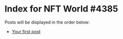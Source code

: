 # Index for NFT World #4385
Posts will be displayed in the order below:

- [Your first post](./001-first.md)

